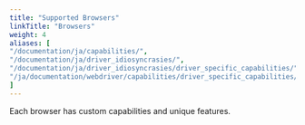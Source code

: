```yaml
---
title: "Supported Browsers"
linkTitle: "Browsers"
weight: 4
aliases: [
"/documentation/ja/capabilities/",
"/documentation/ja/driver_idiosyncrasies/",
"/documentation/ja/driver_idiosyncrasies/driver_specific_capabilities/",
"/ja/documentation/webdriver/capabilities/driver_specific_capabilities/"
]
---
```


Each browser has custom capabilities and unique features.
